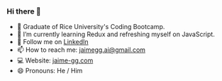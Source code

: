 ### Hi there 👋

<!--
**jaime-gg/jaime-gg** is a ✨ _special_ ✨ repository because its `README.md` (this file) appears on your GitHub profile.

Here are some ideas to get you started:

-->

- 🔭 Graduate of Rice University's Coding Bootcamp. 
- 🌱 I’m currently learning Redux and refreshing myself on JavaScript. 
- 📱 Follow me on [LinkedIn](https://www.linkedin.com/in/jaime-gallegos-garcia-689632220)
- 📫 How to reach me: jaimegg.ai@gmail.com
- 💻 Website: [jaime-gg.com](https://jaime-gg.com)
- 😄 Pronouns: He / Him

